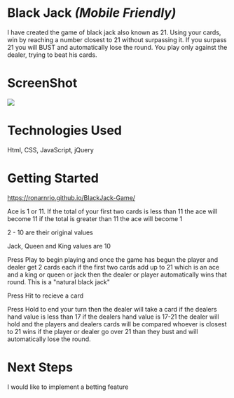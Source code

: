 # Black Jack *(Mobile Friendly)*
I have created the game of black jack also known as 21.
Using your cards, win by reaching a number closest to 21 without surpassing it. If you surpass 21 you will BUST and automatically lose the round. You play only against the dealer, trying to beat his cards.
# ScreenShot
<img src="https://github.com/ronarnrio/BlackJack-Game/blob/main/gameimg/bjpic.png?raw=true"/>

# Technologies Used
Html, CSS, JavaScript, jQuery
# Getting Started
https://ronarnrio.github.io/BlackJack-Game/

Ace is 1 or 11. If the total of your first two cards is less than 11 the ace will become 11 if the total is greater than 11 the ace will become 1

2 - 10 are their original values

Jack, Queen and King values are 10

Press Play to begin playing and once the game has begun the player and dealer get 2 cards each if the first two cards add up to 21 which is an ace and a king or queen or jack then the dealer or player automatically wins that round. This is a "natural black jack"

Press Hit to recieve a card

Press Hold to end your turn then the dealer will take a card if the dealers hand value is less than 17 if the dealers hand value is 17-21 the dealer will hold and the players and dealers cards will be compared whoever is closest to 21 wins if the player or dealer go over 21 than they bust and will automatically lose the round.
# Next Steps
I would like to implement a betting feature
